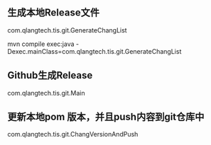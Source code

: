 
## 生成本地Release文件

com.qlangtech.tis.git.GenerateChangList

mvn compile exec:java -Dexec.mainClass=com.qlangtech.tis.git.GenerateChangList


## Github生成Release

com.qlangtech.tis.git.Main

## 更新本地pom 版本，并且push内容到git仓库中

com.qlangtech.tis.git.ChangVersionAndPush

